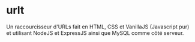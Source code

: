 # urlt
Un raccourcisseur d'URLs fait en HTML, CSS et VanillaJS (Javascript pur) et utilisant NodeJS et ExpressJS ainsi que MySQL comme côté serveur.
